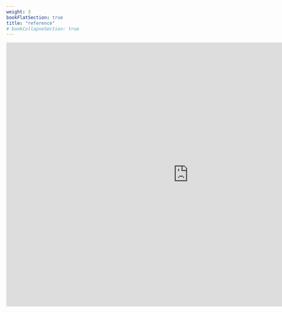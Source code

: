 ```yaml
---
weight: 3
bookFlatSection: true
title: "reference"
# bookCollapseSection: true
---
```


<iframe src="https://hydra.ojack.xyz/api" frameBorder="0" width="965" frame="false" height="700"></iframe>